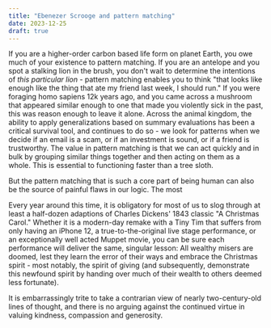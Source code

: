 ```yaml
---
title: "Ebenezer Scrooge and pattern matching"
date: 2023-12-25
draft: true
---
```

If you are a higher-order carbon based life form on planet Earth, you owe much of your existence to pattern matching. If you are an antelope and you spot a stalking lion in the brush, you don't wait to determine the intentions of _this particular lion_ - pattern matching enables you to think "that looks like enough like the thing that ate my friend last week, I should run." If you were foraging homo sapiens 12k years ago, and you came across a mushroom that appeared similar enough to one that made you violently sick in the past, this was reason enough to leave it alone. Across the animal kingdom, the ability to apply generalizations based on summary evaluations has been a critical survival tool, and continues to do so - we look for patterns when we decide if an email is a scam, or if an investment is sound, or if a friend is trustworthy. The value in pattern matching is that we can act quickly and in bulk by grouping similar things together and then acting on them as a whole. This is essential to functioning faster than a tree sloth. 

But the pattern matching that is such a core part of being human can also be the source of painful flaws in our logic. The most 

Every year around this time, it is obligatory for most of us to slog through at least a half-dozen adaptions of Charles Dickens' 1843 classic "A Christmas Carol." Whether it is a modern-day remake with a Tiny Tim that suffers from only having an iPhone 12, a true-to-the-original live stage performance, or an exceptionally well acted Muppet movie, you can be sure each performance will deliver the same, singular lesson: All wealthy misers are doomed, lest they learn the error of their ways and embrace the Christmas spirit - most notably, the spirit of giving (and subsequently, demonstrate this newfound spirit by handing over much of their wealth to others deemed less fortunate). 

It is embarrassingly trite to take a contrarian view of nearly two-century-old lines of thought, and there is no arguing against the continued virtue in valuing kindness, compassion and generosity.  


<!--stackedit_data:
eyJoaXN0b3J5IjpbLTEyMTk0OTM4NDcsLTI4OTA1NzMyOCwtNT
Q3Njk3ODk1XX0=
-->